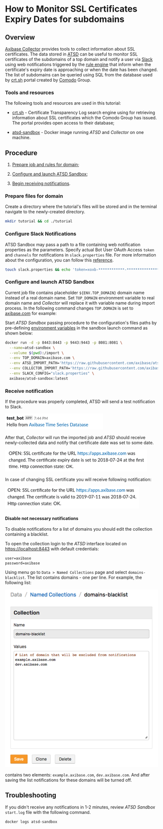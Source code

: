 # How to Monitor SSL Certificates Expiry Dates for subdomains

## Overview

[Axibase Collector](https://github.com/axibase/axibase-collector/#overview) provides tools to collect information about SSL certificates. The data stored in [ATSD](https://github.com/axibase/atsd) can be useful to monitor SSL certificates of the subdomains of a top domain and notify a user via [Slack](https://slack.com/) using web notifications triggered by the [rule engine](https://github.com/axibase/atsd/tree/master/rule-engine#overview) that inform when the certificate's expiry date is approaching or when the date has been changed. The list of subdomains can be queried using SQL from the database used by [crt.sh](https://crt.sh) portal created by [Comodo](https://www.comodo.com) Group.

### Tools and resources

The following tools and resources are used in this tutorial:

- [crt.sh](https://crt.sh) - Certificate Transparency Log search engine using for retrieving information about SSL certificates which the Comodo Group has issued. The portal provides open access to their database;

- [atsd-sandbox](https://github.com/axibase/dockers/tree/atsd-sandbox#overview) - Docker image running *ATSD* and *Collector* on one machine.

## Procedure

1. [Prepare job and rules for domain](#prepare-files-for-domain);

2. [Configure and launch ATSD Sandbox](#configure-and-launch-atsd-sandbox);

3. [Begin receiving notifications](#receive-notification).

### Prepare files for domain

Create a directory where the tutorial's files will be stored and in the terminal navigate to the newly-created directory.

```bash
mkdir tutorial && cd ./tutorial
```


### Configure Slack Notifications

ATSD Sandbox may pass a path to a file containing web notification properties as the parameters.
Specify actual Bot User OAuth Access `token` and `channels` for notifications in `slack.properties` file. For more information about the configuration, you can follow this [reference](https://github.com/axibase/dockers/tree/atsd-sandbox#web-notifications-configuration). 

```bash
touch slack.properties && echo 'token=xoxb-************-************************\nchannels=general\n' > slack.properties
```

### Configure and launch ATSD Sandbox

Current job file contains placeholder `${ENV.TOP_DOMAIN}` domain name instead of a real domain name. Set `TOP_DOMAIN` environment variable to real domain name and *Collector* will replace it with variable name during import process. In the following command changes `TOP.DOMAIN` is set to [axibase.com](https://axibase.com) for example:

Start *ATSD Sandbox* passing procedure to the configuration's files paths by pre-defining [environment variables](https://github.com/axibase/dockers/tree/atsd-sandbox#container-parameters) in the sandbox launch command as shown below:

```bash
docker run -d -p 8443:8443 -p 9443:9443 -p 8081:8081 \
  --name=atsd-sandbox \
  --volume $(pwd):/import \
  --env TOP_DOMAIN=axibase.com \
  --env ATSD_IMPORT_PATH='https://raw.githubusercontent.com/axibase/atsd-use-cases/dev-howto-monitor-ssl-for-domains/how-to/atsd-sandbox/monitor-ssl-expiry-dates/resources/ssl-certificates-files.tar.gz' \
  --env COLLECTOR_IMPORT_PATH='https://raw.githubusercontent.com/axibase/atsd-use-cases/dev-howto-monitor-ssl-for-domains/how-to/atsd-sandbox/monitor-ssl-expiry-dates/resources/job_http_subdomains-ssl-certificates.xml' \
  --env SLACK_CONFIG="slack.properties" \
  axibase/atsd-sandbox:latest
```

### Receive notification

If the procedure was properly completed, ATSD will send a test notification to Slack.

![Test ATSD Notification](images/test-notification.png)

After that, *Collector* will run the imported job and *ATSD* should receive newly-collected data and notify that certificate date was set to some date.

 ![Certificate's expiry date set](images/expiry-date-set.png)

In case of changing SSL certificate you will receive following notification:

![Certificate's expiry date set](images/expiry-date-changed.png)

#### Disable not necessary notifications

To disable notifications for a list of domains you should edit the collection containing a blacklist.

To open the collection login to the *ATSD* interface located on <https://localhost:8443> with default credentials:

```properties
user=axibase
password=axibase
```

Using menu go to `Data > Named Collections` page and select `domains-blacklist`. The list contains domains - one per line. For example, the following list:

![Collection](images/domain-blacklist-collection.png)

contains two elements: `example.axibase.com`, `dev.axibase.com`. And after saving the list notifications for these domains will be turned off.

## Troubleshooting

If you didn't receive any notifications in 1-2 minutes, review *ATSD Sandbox* `start.log` file with the following command.

```bash
docker logs atsd-sandbox
```
